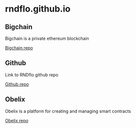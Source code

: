 # rndflo.github.io


## Bigchain

Bigchain is a private ethereum blockchain

[Bigchain repo](https://github.com/rndflo/bigchain)


## Github

Link to RNDflo github repo 

[Github repo](https://github.com/rndflo)


## Obelix

Obelix is a platform for creating and managing smart contracts

[Obelix repo](https://github.com/rndflo/obelix)
